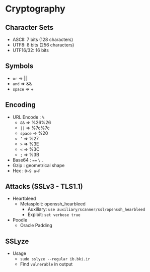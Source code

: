 # Cryptography

## Character Sets
- ASCII: 7 bits (128 characters)
- UTF8: 8 bits (256 characters)
- UTF16/32: 16 bits 

## Symbols
- ```or```     =>    ||
- ```and```    =>    &&
- ```space```  =>    +

## Encoding
- URL Encode : ```%```
  - ```&&```    =>    %26%26
  - ```||```    =>    %7c%7c
  - ```space``` =>    %20
  - ```‘```     =>    %27
  - ```>```     =>    %3E
  - ```<```     =>    %3C
  - ```;```     =>    %3B
- Base64 : ```==``` ```\``` ```.```
- Gzip : geometrical shape
- Hex : ```0~9 a~F```



## Attacks (SSLv3 - TLS1.1)
- Heartbleed 
  - Metasploit: openssh_hearbleed
    - Auxiliary: ```use auxiliary/scanner/ssl/openssh_hearbleed```
    - Exploit: ```set verbose true```
- Poodle
  - Oracle Padding

## SSLyze
- Usage
  - ```sudo sslyze --regular ib.bki.ir```
  - Find ```vulnerable``` in output
